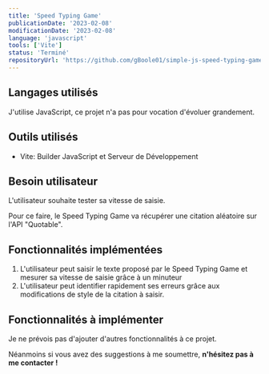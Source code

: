 ```yaml
---
title: 'Speed Typing Game'
publicationDate: '2023-02-08'
modificationDate: '2023-02-08'
language: 'javascript'
tools: ['Vite']
status: 'Terminé'
repositoryUrl: 'https://github.com/gBoole01/simple-js-speed-typing-game'
---
```


## Langages utilisés

J'utilise JavaScript, ce projet n'a pas pour vocation d'évoluer grandement.

## Outils utilisés

- Vite: Builder JavaScript et Serveur de Développement

## Besoin utilisateur

L'utilisateur souhaite tester sa vitesse de saisie.

Pour ce faire, le Speed Typing Game va récupérer une citation aléatoire sur l'API "Quotable".

## Fonctionnalités implémentées

1. L'utilisateur peut saisir le texte proposé par le Speed Typing Game et mesurer sa vitesse de saisie grâce à un minuteur
1. L'utilisateur peut identifier rapidement ses erreurs grâce aux modifications de style de la citation à saisir.

## Fonctionnalités à implémenter

Je ne prévois pas d'ajouter d'autres fonctionnalités à ce projet.

Néanmoins si vous avez des suggestions à me soumettre, **n'hésitez pas à me contacter !**
